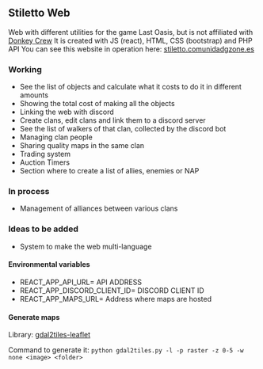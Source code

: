 ## Stiletto Web

Web with different utilities for the game Last Oasis, but is not affiliated with [Donkey Crew](https://www.donkey.team/)
It is created with JS (react), HTML, CSS (bootstrap) and PHP API
You can see this website in operation here: [stiletto.comunidadgzone.es](https://stiletto.comunidadgzone.es/)

### Working

- See the list of objects and calculate what it costs to do it in different amounts
- Showing the total cost of making all the objects
- Linking the web with discord
- Create clans, edit clans and link them to a discord server
- See the list of walkers of that clan, collected by the discord bot
- Managing clan people
- Sharing quality maps in the same clan
- Trading system
- Auction Timers
- Section where to create a list of allies, enemies or NAP

### In process

- Management of alliances between various clans

### Ideas to be added

- System to make the web multi-language

#### Environmental variables

- REACT_APP_API_URL= API ADDRESS
- REACT_APP_DISCORD_CLIENT_ID= DISCORD CLIENT ID
- REACT_APP_MAPS_URL= Address where maps are hosted

#### Generate maps

Library: [gdal2tiles-leaflet](https://github.com/commenthol/gdal2tiles-leaflet)

Command to generate it:
`python gdal2tiles.py -l -p raster -z 0-5 -w none <image> <folder>`
